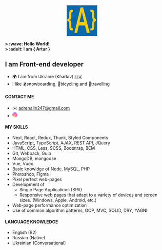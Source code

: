 <p align="center" width="100%">
    <img width="100px" src="https://github.com/i-am-artur/I-am-artur/blob/master/images/faviconM.jpg">
</p>

<b>
&gt; :wave: Hello World!<br>
&gt; :adult: I am { Artur }
</b>

## I am Front-end developer

- :earth_africa: I am from Ukraine (Kharkiv) :ukraine:<br/>
- I like :snowboarder:snowboarding, :bicyclist:bicycling and :luggage:travelling
  <br/>

#### CONTACT ME

- :envelope: adrenalin247@gmail.com
- [<img style="border-radius: 10px; width: 16px;" src="https://github.com/i-am-artur/I-am-artur/blob/master/images/instagram.png">](https://www.instagram.com/a_r_t_u_r_karapetyan/)

#### MY SKILLS

- Next, React, Redux, Thunk, Styled Components<br/>
- JavaScript, TypeScript, AJAX, REST API, JQuery<br/>
- HTML, CSS, Less, SCSS, Bootstrap, BEM <br/>
- Git, Webpack, Gulp <br/>
- MongoDB, mongoose
- Vue, Vuex<br/>
- Basic knowldge of Node, MySQL, PHP<br/>
- Photoshop, Figma <br/>
- Pixel perfect web-pages <br/>
- Development of
    - Single Page Applications (SPA) <br/>
    - Responsive web pages that adapt to a variety of devices and screen sizes. (Windows, Apple, Android, etc.) <br/>
- Web-page performance optimization <br/>
- Use of common algorithm patterns, OOP, MVC, SOLID, DRY, YAGNI <br/>

#### LANGUAGE KNOWLEDGE

- English (B2) <br>
- Russian (Native)<br>
- Ukrainian (Conversational)

